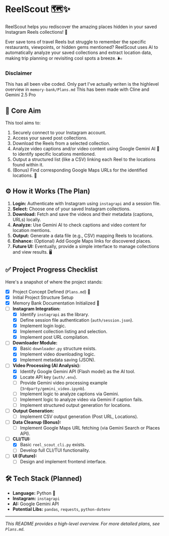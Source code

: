 # ReelScout 🗺️✨

ReelScout helps you rediscover the amazing places hidden in your saved Instagram Reels collections! 📌

Ever save tons of travel Reels but struggle to remember the specific restaurants, viewpoints, or hidden gems mentioned? ReelScout uses AI to automatically analyze your saved collections and extract location data, making trip planning or revisiting cool spots a breeze. 🌬️

### Disclaimer
This has all been vibe coded. Only part I've actually writen is the highlevel overview in `memory-bank/Plans.md`
This has been made with Cline and Gemini 2.5 Pro

## 🎯 Core Aim

This tool aims to:

1.  Securely connect to your Instagram account.
2.  Access your saved post collections.
3.  Download the Reels from a selected collection.
4.  Analyze video captions and/or video content using Google Gemini AI 🧠 to identify specific locations mentioned.
5.  Output a structured list (like a CSV) linking each Reel to the locations found within it.
6.  (Bonus) Find corresponding Google Maps URLs for the identified locations. 📍

## ⚙️ How it Works (The Plan)

1.  **Login:** Authenticate with Instagram using `instagrapi` and a session file.
2.  **Select:** Choose one of your saved Instagram collections.
3.  **Download:** Fetch and save the videos and their metadata (captions, URLs) locally.
4.  **Analyze:** Use Gemini AI to check captions and video content for location mentions.
5.  **Output:** Generate a data file (e.g., CSV) mapping Reels to locations.
6.  **Enhance:** (Optional) Add Google Maps links for discovered places.
7.  **Future UI:** Eventually, provide a simple interface to manage collections and view results. 🖥️

## ✅ Project Progress Checklist

Here's a snapshot of where the project stands:

*   [x] Project Concept Defined (`Plans.md`) 📝
*   [x] Initial Project Structure Setup
*   [x] Memory Bank Documentation Initialized 🧠
*   [ ] **Instagram Integration:**
    *   [x] Identify `instagrapi` as the library.
    *   [x] Define session file authentication (`auth/session.json`).
    *   [X] Implement login logic.
    *   [X] Implement collection listing and selection.
    *   [X] Implement post URL compilation.
*   [ ] **Downloader Module:**
    *   [x] Basic `downloader.py` structure exists.
    *   [X] Implement video downloading logic.
    *   [X] Implement metadata saving (JSON).
*   [ ] **Video Processing (AI Analysis):**
    *   [x] Identify Google Gemini API (Flash model) as the AI tool.
    *   [x] Locate API key (`auth/.env`).
    *   [ ] Provide Gemini video processing example (`3rdparty/gemini_video.ipynb`).
    *   [ ] Implement logic to analyze captions via Gemini.
    *   [ ] Implement logic to analyze video via Gemini if caption fails.
    *   [ ] Implement structured output generation for locations.
*   [ ] **Output Generation:**
    *   [ ] Implement CSV output generation (Post URL, Locations).
*   [ ] **Data Cleanup (Bonus):**
    *   [ ] Implement Google Maps URL fetching (via Gemini Search or Places API).
*   [ ] **CLI/TUI:**
    *   [x] Basic `reel_scout_cli.py` exists.
    *   [ ] Develop full CLI/TUI functionality.
*   [ ] **UI (Future):**
    *   [ ] Design and implement frontend interface.

## 🛠️ Tech Stack (Planned)

*   **Language:** Python 🐍
*   **Instagram:** `instagrapi`
*   **AI:** Google Gemini API
*   **Potential Libs:** `pandas`, `requests`, `python-dotenv`

---

*This README provides a high-level overview. For more detailed plans, see `Plans.md`.*
